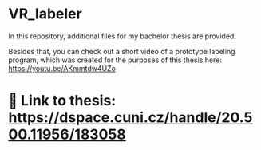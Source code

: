 # VR_labeler

In this repository, additional files for my bachelor thesis are provided.

Besides that, you can check out a short video of a prototype labeling program, which was created
for the purposes of this thesis here: https://youtu.be/AKmmtdw4UZo

# 🔗 Link to thesis: https://dspace.cuni.cz/handle/20.500.11956/183058
